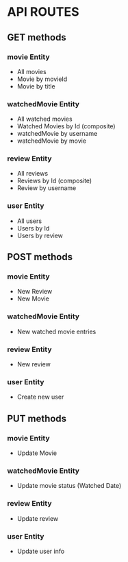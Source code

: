 # API ROUTES

## GET methods

### movie Entity
- All movies
- Movie by movieId
- Movie by title

### watchedMovie Entity
- All watched movies
- Watched Movies by Id (composite)
- watchedMovie by username
- watchedMovie by movie

### review Entity
- All reviews
- Reviews by Id (composite)
- Review by username

### user Entity
- All users
- Users by Id
- Users by review

## POST methods

### movie Entity
- New Review
- New Movie

### watchedMovie Entity
- New watched movie entries

### review Entity
- New review
  
### user Entity
- Create new user
  
## PUT methods

### movie Entity
- Update Movie

### watchedMovie Entity
- Update movie status (Watched Date)

### review Entity
- Update review

### user Entity
- Update user info
